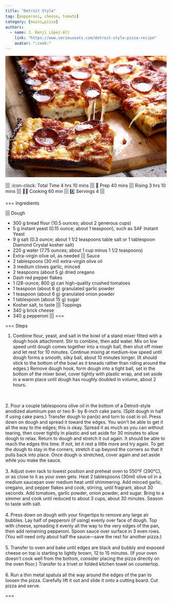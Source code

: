```yaml
---
title: "Detroit Style"
tag: [pepperoni, cheese, tomato]
category: [mains,pizza]
authors:
  - name: J. Kenji López-Alt
    link: "https://www.seriouseats.com/detroit-style-pizza-recipe"
    avatar: ":cook:"
---
```


![](img/detroit-style-pizza.jpg)

||| :icon-clock: Total Time
4 hrs 10 mins
||| :knife: Prep
40 mins
||| Rising
3 hrs 10 mins
||| :cook: Cooking
60 min
||| :hash: Servings
4
|||


=== Ingredients

||| Dough
- 300 g bread flour (10.5 ounces; about 2 generous cups)
- 5 g instant yeast (0.15 ounce; about 1 teaspoon), such as SAF Instant Yeast
- 9 g salt (0.3 ounce; about 1 1/2 teaspoons table salt or 1 tablespoon Diamond Crystal kosher salt)
- 220 g water (7.75 ounces; about 1 cup minus 1 1/2 teaspoons)
- Extra-virgin olive oil, as needed
||| Sauce
- 2 tablespoons (30 ml) extra-virgin olive oil
- 3 medium cloves garlic, minced
- 2 teaspoons (about 5 g) dried oregano
- Dash red pepper flakes
- 1 (28-ounce; 800 g) can high-quality crushed tomatoes
- 1 teaspoon (about 6 g) granulated garlic powder
- 1 teaspoon (about 6 g) granulated onion powder
- 1 tablespoon (about 15 g) sugar
- Kosher salt, to taste
||| Toppings
- 340 g brick cheese
- 340 g pepperoni
|||
===

=== Steps

1. Combine flour, yeast, and salt in the bowl of a stand mixer fitted with a dough hook attachment. Stir to combine, then add water. Mix on low speed until dough comes together into a rough ball, then shut off mixer and let rest for 10 minutes. Continue mixing at medium-low speed until dough forms a smooth, silky ball, about 10 minutes longer. (It should stick to the bottom of the bowl as it kneads rather than riding around the edges.) Remove dough hook, form dough into a tight ball, set in the bottom of the mixer bowl, cover tightly with plastic wrap, and set aside in a warm place until dough has roughly doubled in volume, about 2 hours. 
<br>
<br>
2. Pour a couple tablespoons olive oil in the bottom of a Detroit-style anodized aluminum pan or two 8- by 8-inch cake pans. (Split dough in half if using cake pans.) Transfer dough to pan(s) and turn to coat in oil. Press down on dough and spread it toward the edges. You won't be able to get it all the way to the edges; this is okay. Spread it as much as you can without tearing, then cover tightly in plastic and set aside for 30 minutes to allow dough to relax. Return to dough and stretch it out again. It should be able to reach the edges this time. If not, let it rest a little more and try again. To get the dough to stay in the corners, stretch it up beyond the corners so that it pulls back into place. Once dough is stretched, cover again and set aside while you make the sauce. 
<br>
<br>
3. Adjust oven rack to lowest position and preheat oven to 550°F (290°C), or as close to it as your oven gets. Heat 2 tablespoons (30ml) olive oil in a medium saucepan over medium heat until shimmering. Add minced garlic, oregano, and pepper flakes and cook, stirring, until fragrant, about 30 seconds. Add tomatoes, garlic powder, onion powder, and sugar. Bring to a simmer and cook until reduced to about 3 cups, about 30 minutes. Season to taste with salt. 
<br>
<br>
4. Press down on dough with your fingertips to remove any large air bubbles. Lay half of pepperoni (if using) evenly over face of dough. Top with cheese, spreading it evenly all the way to the very edges of the pan, then add remaining pepperoni. Spoon sauce over surface in 3 even rows. (You will need only about half the sauce—save the rest for another pizza.) 
<br>
<br>
5. Transfer to oven and bake until edges are black and bubbly and exposed cheese on top is starting to lightly brown, 12 to 15 minutes. (If your oven doesn't cook well from the bottom, consider placing the pizza directly on the oven floor.) Transfer to a trivet or folded kitchen towel on countertop. 
<br>
<br>
6. Run a thin metal spatula all the way around the edges of the pan to loosen the pizza. Carefully lift it out and slide it onto a cutting board. Cut pizza and serve. 

===

